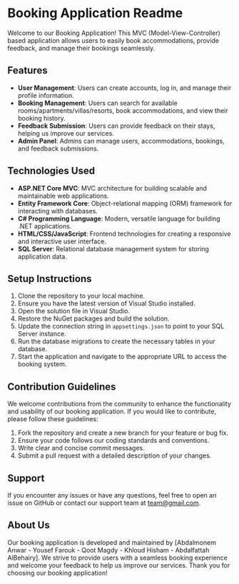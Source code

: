 # Booking Application Readme

Welcome to our Booking Application! This MVC (Model-View-Controller) based application allows users to easily book accommodations, provide feedback, and manage their bookings seamlessly.

## Features

- **User Management**: Users can create accounts, log in, and manage their profile information.
- **Booking Management**: Users can search for available rooms/apartments/villas/resorts, book accommodations, and view their booking history.
- **Feedback Submission**: Users can provide feedback on their stays, helping us improve our services.
- **Admin Panel**: Admins can manage users, accommodations, bookings, and feedback submissions.

## Technologies Used

- **ASP.NET Core MVC**: MVC architecture for building scalable and maintainable web applications.
- **Entity Framework Core**: Object-relational mapping (ORM) framework for interacting with databases.
- **C# Programming Language**: Modern, versatile language for building .NET applications.
- **HTML/CSS/JavaScript**: Frontend technologies for creating a responsive and interactive user interface.
- **SQL Server**: Relational database management system for storing application data.

## Setup Instructions

1. Clone the repository to your local machine.
2. Ensure you have the latest version of Visual Studio installed.
3. Open the solution file in Visual Studio.
4. Restore the NuGet packages and build the solution.
5. Update the connection string in `appsettings.json` to point to your SQL Server instance.
6. Run the database migrations to create the necessary tables in your database.
7. Start the application and navigate to the appropriate URL to access the booking system.

## Contribution Guidelines

We welcome contributions from the community to enhance the functionality and usability of our booking application. If you would like to contribute, please follow these guidelines:

1. Fork the repository and create a new branch for your feature or bug fix.
2. Ensure your code follows our coding standards and conventions.
3. Write clear and concise commit messages.
4. Submit a pull request with a detailed description of your changes.

## Support

If you encounter any issues or have any questions, feel free to open an issue on GitHub or contact our support team at [team@gmail.com](mailto:abdelmonemanwr7777@gmail.com).

## About Us

Our booking application is developed and maintained by [Abdalmonem Anwar - Yousef Farouk - Qoot Magdy - Khloud Hisham - Abdalfattah AlBehairy]. We strive to provide users with a seamless booking experience and welcome your feedback to help us improve our services. Thank you for choosing our booking application!

